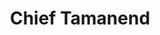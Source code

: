---
pid: PT126
title: Chief Tamanend
location_transcription: By the River
zipcode: '19125'
outside_phl: 
neighborhood: Fishtown,Kensington
age: '80'
age_range: 70+
instagram: 
image_file_name: PT_126.jpg
proposal_transcription: |-
  Statue of Chief Tamanend
  I collect money for the statue. Close to water as possible
  Thanks
topic: Native Americans
topic_summary: '0'
type: Sculpture Statue
keywords_other: 
credit: Barbara Morehead Treaty
image_labels: 
twitter: 
facebook: 
permalink: "/monuments/pt126/"
layout: item-page
---